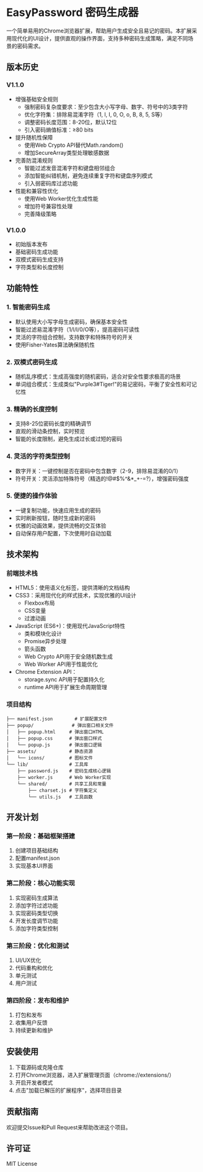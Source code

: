 # EasyPassword 密码生成器

一个简单易用的Chrome浏览器扩展，帮助用户生成安全且易记的密码。本扩展采用现代化的UI设计，提供直观的操作界面，支持多种密码生成策略，满足不同场景的密码需求。

## 版本历史

### V1.1.0
- 增强基础安全规则
  - 强制密码复杂度要求：至少包含大小写字母、数字、符号中的3类字符
  - 优化字符集：排除易混淆字符（1, l, I, 0, O, o, B, 8, 5, S等）
  - 调整密码长度范围：8-20位，默认12位
  - 引入密码熵值标准：≥80 bits
- 提升随机性保障
  - 使用Web Crypto API替代Math.random()
  - 增加SecureArray类型处理敏感数据
- 完善防混淆规则
  - 智能过滤发音混淆字符和键盘相邻组合
  - 添加智能纠错机制，避免连续重复字符和键盘序列模式
  - 引入弱密码库过滤功能
- 性能和兼容性优化
  - 使用Web Worker优化生成性能
  - 增加符号兼容性处理
  - 完善降级策略

### V1.0.0
- 初始版本发布
- 基础密码生成功能
- 双模式密码生成支持
- 字符类型和长度控制

## 功能特性

### 1. 智能密码生成
- 默认使用大小写字母生成密码，确保基本安全性
- 智能过滤易混淆字符（1/l/I/0/O等），提高密码可读性
- 灵活的字符组合控制，支持数字和特殊符号的开关
- 使用Fisher-Yates算法确保随机性

### 2. 双模式密码生成
- 随机乱序模式：生成高强度的随机密码，适合对安全性要求极高的场景
- 单词组合模式：生成类似"Purple3#Tiger!"的易记密码，平衡了安全性和可记忆性

### 3. 精确的长度控制
- 支持8-25位密码长度的精确调节
- 直观的滑动条控制，实时预览
- 智能的长度限制，避免生成过长或过短的密码

### 4. 灵活的字符类型控制
- 数字开关：一键控制是否在密码中包含数字（2-9，排除易混淆的0/1）
- 符号开关：灵活添加特殊符号（精选的!@#$%^&*_+-=?），增强密码强度

### 5. 便捷的操作体验
- 一键复制功能，快速应用生成的密码
- 实时刷新按钮，随时生成新的密码
- 优雅的动画效果，提供流畅的交互体验
- 自动保存用户配置，下次使用时自动加载

## 技术架构

### 前端技术栈
- HTML5：使用语义化标签，提供清晰的文档结构
- CSS3：采用现代化的样式技术，实现优雅的UI设计
  - Flexbox布局
  - CSS变量
  - 过渡动画
- JavaScript (ES6+)：使用现代JavaScript特性
  - 类和模块化设计
  - Promise异步处理
  - 箭头函数
  - Web Crypto API用于安全随机数生成
  - Web Worker API用于性能优化
- Chrome Extension API：
  - storage.sync API用于配置持久化
  - runtime API用于扩展生命周期管理

### 项目结构
```
├── manifest.json        # 扩展配置文件
├── popup/              # 弹出窗口相关文件
│   ├── popup.html     # 弹出窗口HTML
│   ├── popup.css      # 弹出窗口样式
│   └── popup.js       # 弹出窗口逻辑
├── assets/            # 静态资源
│   └── icons/         # 图标文件
└── lib/               # 工具库
    ├── password.js    # 密码生成核心逻辑
    ├── worker.js      # Web Worker实现
    └── shared/        # 共享工具和常量
        ├── charset.js # 字符集定义
        └── utils.js   # 工具函数
```

## 开发计划

### 第一阶段：基础框架搭建
1. 创建项目基础结构
2. 配置manifest.json
3. 实现基本UI界面

### 第二阶段：核心功能实现
1. 实现密码生成算法
2. 添加字符过滤功能
3. 实现密码类型切换
4. 开发长度调节功能
5. 添加字符类型控制

### 第三阶段：优化和测试
1. UI/UX优化
2. 代码重构和优化
3. 单元测试
4. 用户测试

### 第四阶段：发布和维护
1. 打包和发布
2. 收集用户反馈
3. 持续更新和维护

## 安装使用

1. 下载源码或克隆仓库
2. 打开Chrome浏览器，进入扩展管理页面（chrome://extensions/）
3. 开启开发者模式
4. 点击"加载已解压的扩展程序"，选择项目目录

## 贡献指南

欢迎提交Issue和Pull Request来帮助改进这个项目。

## 许可证

MIT License
